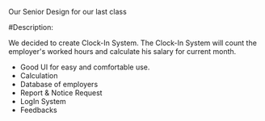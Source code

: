Our Senior Design for our last class

#Description:

We decided to create Clock-In System. The Clock-In System will count the employer's worked hours and calculate his salary for current month.
- Good UI for easy and comfortable use.
- Calculation
- Database of employers
- Report & Notice Request
- LogIn System
- Feedbacks